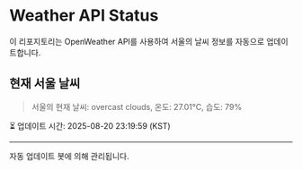 
# Weather API Status

이 리포지토리는 OpenWeather API를 사용하여 서울의 날씨 정보를 자동으로 업데이트합니다.

## 현재 서울 날씨
> 서울의 현재 날씨: overcast clouds, 온도: 27.01°C, 습도: 79%

⏳ 업데이트 시간: 2025-08-20 23:19:59 (KST)

---
자동 업데이트 봇에 의해 관리됩니다.
